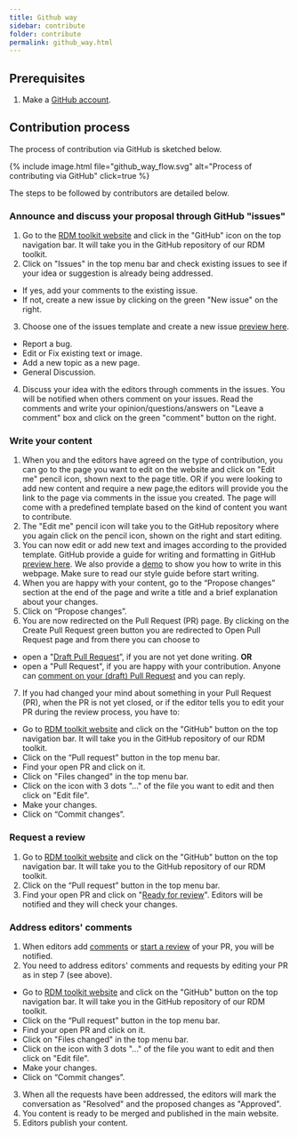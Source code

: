 ```yaml
---
title: Github way
sidebar: contribute
folder: contribute
permalink: github_way.html
---
```



## Prerequisites
1. Make a [GitHub account](https://github.com/join).

## Contribution process
The process of contribution via GitHub is sketched below. 

{% include image.html file="github_way_flow.svg" alt="Process of contributing via GitHub" click=true %}

The steps to be followed by contributors are detailed below.

### Announce and discuss your proposal through GitHub "issues"
1. Go to the [RDM toolkit website](https://elixir-europe.github.io/rdm-toolkit/) and click in the "GitHub" icon on the top navigation bar. It will take you in the GitHub repository of our RDM toolkit.
2. Click on "Issues" in the top menu bar and check existing issues to see if your idea or suggestion is already being addressed.
  * If yes, add your comments to the existing issue.
  * If not, create a new issue by clicking on the green "New issue" on the right.
3. Choose one of the issues template and create a new issue [preview here](https://docs.github.com/en/github/managing-your-work-on-github/creating-an-issue).
  * Report a bug.
  * Edit or Fix existing text or image.
  * Add a new topic as a new page.
  * General Discussion.
4. Discuss your idea with the editors through comments in the issues. You will be notified when others comment on your issues. Read the comments and write your opinion/questions/answers on "Leave a comment" box and click on the green "comment" button on the right.

### Write your content
1. When you and the editors have agreed on the type of contribution, you can go to the page you want to edit on the website and click on "Edit me" pencil icon, shown next to the page title. OR if you were looking to add new content and require a new page,the editors will provide you the link to the page via comments in the issue you created. The page will come with a predefined template based on the kind of content you want to contribute. 
2. The "Edit me" pencil icon will take you to the GitHub repository where you again click on the pencil icon, shown on the right and start editing. 
3. You can now edit or add new text and images according to the provided template. GitHub provide a guide for writing and formatting in GitHub [preview here](https://docs.github.com/en/github/writing-on-github/getting-started-with-writing-and-formatting-on-github). We also provide a [demo](https://elixir-europe.github.io/rdm-toolkit/demo_page.html) to show you how to write in this webpage. Make sure to read our style guide before start writing.
4. When you are happy with your content, go to the “Propose changes” section at the end of the page and write a title and a brief explanation about your changes.
5. Click on “Propose changes”. 
6. You are now redirected on the Pull Request (PR) page. By clicking on the Create Pull Request green button you are redirected to Open Pull Request page and from there you can choose to
  * open a "[Draft Pull Request](https://docs.github.com/en/github/collaborating-with-issues-and-pull-requests/about-pull-requests#draft-pull-requests)”, if you are not yet done writing.
              **OR**
  * open a "Pull Request", if you are happy with your contribution.
Anyone can [comment on your (draft) Pull Request](https://docs.github.com/en/github/collaborating-with-issues-and-pull-requests/commenting-on-a-pull-request) and you can reply.
7. If you had changed your mind about something in your Pull Request (PR), when the PR is not yet closed, or if the editor tells you to edit your PR during the review process, you have to:
  * Go to [RDM toolkit website](https://elixir-europe.github.io/rdm-toolkit/) and click on the "GitHub" button on the top navigation bar. It will take you in the GitHub repository of our RDM toolkit.
  * Click on the “Pull request” button in the top menu bar.
  * Find your open PR and click on it.
  * Click on "Files changed" in the top menu bar.
  * Click on the icon with 3 dots "..." of the file you  want to edit and then click on "Edit file".
  * Make your changes.
  * Click on “Commit changes”.
  
### Request a review
1. Go to [RDM toolkit website](https://elixir-europe.github.io/rdm-toolkit/) and click on the "GitHub" button on the top navigation bar. It will take you to the GitHub repository of our RDM toolkit.
2. Click on the “Pull request” button in the top menu bar.
3. Find your open PR and click on "[Ready for review](https://docs.github.com/en/github/collaborating-with-issues-and-pull-requests/changing-the-stage-of-a-pull-request#marking-a-pull-request-as-ready-for-review)". Editors will be notified and they will check your changes.

### Address editors' comments
1. When editors add [comments](https://docs.github.com/en/github/collaborating-with-issues-and-pull-requests/commenting-on-a-pull-request) or [start a review](https://docs.github.com/en/github/collaborating-with-issues-and-pull-requests/reviewing-proposed-changes-in-a-pull-request) of your PR, you will be notified.
2. You need to address editors' comments and requests by editing your PR as in step 7 (see above).
  * Go to [RDM toolkit website](https://elixir-europe.github.io/rdm-toolkit/) and click on the "GitHub" button on the top navigation bar. It will take you in the GitHub repository of our RDM toolkit.
  * Click on the “Pull request” button in the top menu bar.
  * Find your open PR and click on it.
  * Click on "Files changed" in the top menu bar.
  * Click on the icon with 3 dots "..." of the file you  want to edit and then click on "Edit file".
  * Make your changes.
  * Click on “Commit changes”.
3. When all the requests have been addressed, the editors will mark the conversation as "Resolved" and the proposed changes as "Approved".
4. You content is ready to be merged and published in the main website.
5. Editors publish your content.
